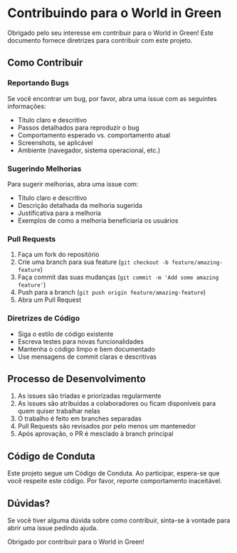 # Contribuindo para o World in Green

Obrigado pelo seu interesse em contribuir para o World in Green! Este documento fornece diretrizes para contribuir com este projeto.

## Como Contribuir

### Reportando Bugs

Se você encontrar um bug, por favor, abra uma issue com as seguintes informações:

- Título claro e descritivo
- Passos detalhados para reproduzir o bug
- Comportamento esperado vs. comportamento atual
- Screenshots, se aplicável
- Ambiente (navegador, sistema operacional, etc.)

### Sugerindo Melhorias

Para sugerir melhorias, abra uma issue com:

- Título claro e descritivo
- Descrição detalhada da melhoria sugerida
- Justificativa para a melhoria
- Exemplos de como a melhoria beneficiaria os usuários

### Pull Requests

1. Faça um fork do repositório
2. Crie uma branch para sua feature (`git checkout -b feature/amazing-feature`)
3. Faça commit das suas mudanças (`git commit -m 'Add some amazing feature'`)
4. Push para a branch (`git push origin feature/amazing-feature`)
5. Abra um Pull Request

### Diretrizes de Código

- Siga o estilo de código existente
- Escreva testes para novas funcionalidades
- Mantenha o código limpo e bem documentado
- Use mensagens de commit claras e descritivas

## Processo de Desenvolvimento

1. As issues são triadas e priorizadas regularmente
2. As issues são atribuídas a colaboradores ou ficam disponíveis para quem quiser trabalhar nelas
3. O trabalho é feito em branches separadas
4. Pull Requests são revisados por pelo menos um mantenedor
5. Após aprovação, o PR é mesclado à branch principal

## Código de Conduta

Este projeto segue um Código de Conduta. Ao participar, espera-se que você respeite este código. Por favor, reporte comportamento inaceitável.

## Dúvidas?

Se você tiver alguma dúvida sobre como contribuir, sinta-se à vontade para abrir uma issue pedindo ajuda.

Obrigado por contribuir para o World in Green!